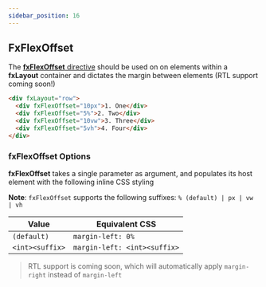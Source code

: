 ```yaml
---
sidebar_position: 16
---
```


## FxFlexOffset

The [**fxFlexOffset** directive][offset] should be used on on elements within a **fxLayout** container and
dictates the margin between elements (RTL support coming soon!)

```html
<div fxLayout="row">
  <div fxFlexOffset="10px">1. One</div>
  <div fxFlexOffset="5%">2. Two</div>
  <div fxFlexOffset="10vw">3. Three</div>
  <div fxFlexOffset="5vh">4. Four</div>
</div>
```

### fxFlexOffset Options

**fxFlexOffset** takes a single parameter as argument, and populates its host element with the following inline CSS
styling

**Note**: `fxFlexOffset` supports the following suffixes: `% (default) | px | vw | vh`

| Value           | Equivalent CSS               |
| --------------- | ---------------------------- |
| `(default)`     | `margin-left: 0%`            |
| `<int><suffix>` | `margin-left: <int><suffix>` |

> RTL support is coming soon, which will automatically apply `margin-right` instead of `margin-left`

[offset]: https://github.com/ngbracket/ngx-layout/blob/main/src/lib/flex/flex-offset/flex-offset.ts#L41
